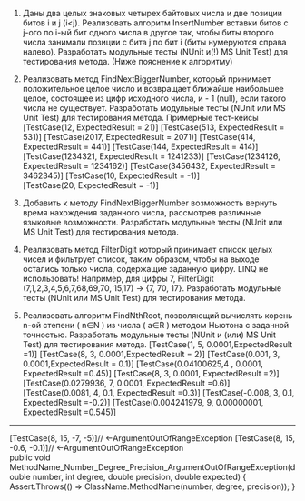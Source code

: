 1.	Даны два целых знаковых четырех байтовых числа и две позиции битов i и j (i<j). Реализовать алгоритм InsertNumber вставки битов с j-ого по i-ый бит одного числа в другое так, чтобы биты второго числа занимали позиции с бита j по бит i (биты нумеруются справа налево). Разработать модульные тесты (NUnit и(!) MS Unit Test) для тестирования метода. (Ниже пояснение к алгоритму)
 
2.	Реализовать метод FindNextBiggerNumber, который принимает положительное целое число и возвращает ближайше наибольшее целое, состоящее из цифр исходного числа, и - 1 (null), если такого числа не существует. Разработать модульные тесты (NUnit или MS Unit Test) для тестирования метода.
	Примерные тест-кейсы
[TestCase(12, ExpectedResult = 21)]
[TestCase(513, ExpectedResult = 531)]
[TestCase(2017, ExpectedResult = 2071)]
[TestCase(414, ExpectedResult = 441)]
[TestCase(144, ExpectedResult = 414)]
[TestCase(1234321, ExpectedResult = 1241233)]
[TestCase(1234126, ExpectedResult = 1234162)]
[TestCase(3456432, ExpectedResult = 3462345)]
[TestCase(10, ExpectedResult = -1)]           	
[TestCase(20, ExpectedResult = -1)]
3.	Добавить к методу FindNextBiggerNumber возможность вернуть время нахождения заданного числа, рассмотрев различные языковые возможности. Разработать модульные тесты (NUnit или MS Unit Test) для тестирования метода.
4.	Реализовать метод FilterDigit который принимает список целых чисел и фильтрует список, таким образом, чтобы на выходе остались только числа, содержащие заданную цифру. LINQ не использовать! Например, для цифры 7, FilterDigit (7,1,2,3,4,5,6,7,68,69,70, 15,17) -> {7, 70, 17}. Разработать модульные тесты (NUnit или MS Unit Test) для тестирования метода. 
5.	Реализовать алгоритм FindNthRoot, позволяющий вычислять корень n-ой степени ( n∈N ) из числа ( a∈R ) методом Ньютона с заданной точностью. Разработать модульные тесты (NUnit и (или) MS Unit Test) для тестирования метода. 
	[TestCase(1, 5, 0.0001,ExpectedResult =1)]
 [TestCase(8, 3, 0.0001,ExpectedResult = 2)]
 [TestCase(0.001, 3, 0.0001,ExpectedResult = 0.1)]
 [TestCase(0.04100625,4 , 0.0001, ExpectedResult =0.45)]
 [TestCase(8, 3, 0.0001, ExpectedResult =2)]
 [TestCase(0.0279936, 7, 0.0001, ExpectedResult =0.6)]
	[TestCase(0.0081, 4, 0.1, ExpectedResult =0.3)]
            [TestCase(-0.008, 3, 0.1, ExpectedResult =-0.2)]
            [TestCase(0.004241979, 9, 0.00000001, ExpectedResult =0.545)]
-----------------------------
[TestCase(8, 15, -7, -5)]// <-ArgumentOutOfRangeException
       	 [TestCase(8, 15, -0.6, -0.1)]// <-ArgumentOutOfRangeException	
public void MethodName_Number_Degree_Precision_ArgumentOutOfRangeException(double number, int degree,
            double precision, double expected)
        {
            Assert.Throws<ArgumentOutOfRangeException>(() => ClassName.MethodName(number, degree, precision));
        }
